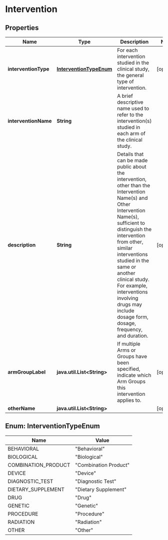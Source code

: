 # Intervention

## Properties
Name | Type | Description | Notes
------------ | ------------- | ------------- | -------------
**interventionType** | [**InterventionTypeEnum**](#InterventionTypeEnum) | For each intervention studied in the clinical study, the general type of intervention. |  [optional]
**interventionName** | **String** | A brief descriptive name used to refer to the intervention(s) studied in each arm of the clinical study. | 
**description** | **String** | Details that can be made public about the intervention, other than the Intervention Name(s) and Other Intervention Name(s), sufficient to distinguish the intervention from other, similar interventions studied in the same or another clinical study. For example, interventions involving drugs may include dosage form, dosage, frequency, and duration. |  [optional]
**armGroupLabel** | **java.util.List&lt;String&gt;** | If multiple Arms or Groups have been specified, indicate which Arm Groups this intervention applies to. |  [optional]
**otherName** | **java.util.List&lt;String&gt;** |  |  [optional]

<a name="InterventionTypeEnum"></a>
## Enum: InterventionTypeEnum
Name | Value
---- | -----
BEHAVIORAL | &quot;Behavioral&quot;
BIOLOGICAL | &quot;Biological&quot;
COMBINATION_PRODUCT | &quot;Combination Product&quot;
DEVICE | &quot;Device&quot;
DIAGNOSTIC_TEST | &quot;Diagnostic Test&quot;
DIETARY_SUPPLEMENT | &quot;Dietary Supplement&quot;
DRUG | &quot;Drug&quot;
GENETIC | &quot;Genetic&quot;
PROCEDURE | &quot;Procedure&quot;
RADIATION | &quot;Radiation&quot;
OTHER | &quot;Other&quot;

